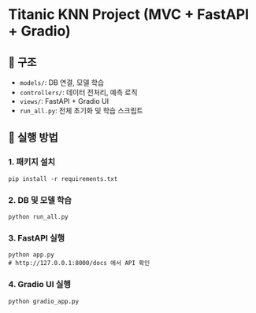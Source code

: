 # Titanic KNN Project (MVC + FastAPI + Gradio)

## 📁 구조
- `models/`: DB 연결, 모델 학습
- `controllers/`: 데이터 전처리, 예측 로직
- `views/`: FastAPI + Gradio UI
- `run_all.py`: 전체 초기화 및 학습 스크립트

## 🚀 실행 방법

### 1. 패키지 설치
```
pip install -r requirements.txt
```

### 2. DB 및 모델 학습
```
python run_all.py
```

### 3. FastAPI 실행
```
python app.py
# http://127.0.0.1:8000/docs 에서 API 확인
```

### 4. Gradio UI 실행
```
python gradio_app.py
```